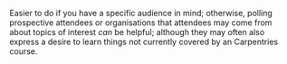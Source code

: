 Easier to do if you have a specific audience in mind; otherwise, polling 
prospective attendees or organisations that attendees may come from about 
topics of interest *can* be helpful; although they may often also express 
a desire to learn things not currently covered by an Carpentries course.
